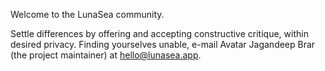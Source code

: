 Welcome to the LunaSea community.

Settle differences by offering and accepting constructive critique, within desired privacy.
Finding yourselves unable, e-mail Avatar Jagandeep Brar (the project maintainer) at hello@lunasea.app.
